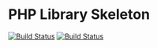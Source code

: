# PHP Library Skeleton

[![Build Status](https://travis-ci.org/nietzscheson/php-library-skeleton.svg?branch=master)](https://travis-ci.org/nietzscheson/php-library-skeleton)
[![Build Status](https://travis-ci.org/nietzscheson/php-library-skeleton.svg?branch=develop)](https://travis-ci.org/nietzscheson/php-library-skeleton)
